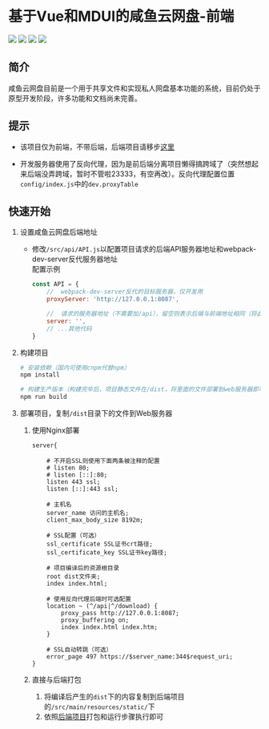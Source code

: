 # 基于Vue和MDUI的咸鱼云网盘-前端
![](https://img.shields.io/badge/Vue-2.5.2-green.svg)
![](https://img.shields.io/badge/Mdui-1.0.1-blue.svg)
![](https://img.shields.io/badge/less-3.13.0-orange.svg)
![](https://img.shields.io/badge/axios-0.21.0-blue.svg)

## 简介
咸鱼云网盘目前是一个用于共享文件和实现私人网盘基本功能的系统，目前仍处于原型开发阶段，许多功能和文档尚未完善。  

## 提示 
- 该项目仅为前端，不带后端，后端项目请移步[这里](https://gitee.com/xiaotao233/saltedfishcloud-backend)

- 开发服务器使用了反向代理，因为是前后端分离项目懒得搞跨域了（突然想起来后端没弄跨域，暂时不管啦23333，有空再改）。反向代理配置位置`config/index.js`中的`dev.proxyTable`


## 快速开始  
1. 设置咸鱼云网盘后端地址

    - 修改`/src/api/API.js`以配置项目请求的后端API服务器地址和webpack-dev-server反代服务器地址  
        配置示例
        ```JavaScript
        const API = {
            //  webpack-dev-server反代的目标服务器，仅开发用
            proxyServer: 'http://127.0.0.1:8087',

            //  请求的服务器地址（不需要加/api），留空则表示后端与前端地址相同（将此项目编译后与后端一起打包，或者使用了反向代理）
            server: '',
            // ...其他代码
        }
        ```

2. 构建项目  


    ```bash
    # 安装依赖（国内可使用cnpm代替npm）
    npm install

    # 构建生产版本（构建完毕后，项目静态文件在/dist，将里面的文件部署到web服务器即可）
    npm run build
    ```

3. 部署项目，复制`/dist`目录下的文件到Web服务器
    1. 使用Nginx部署  
    
        ```nginx
        server{

            # 不开启SSL则使用下面两条被注释的配置
            # listen 80;
            # listen [::]:80;
            listen 443 ssl;
            listen [::]:443 ssl;

            # 主机名
            server_name 访问的主机名;
            client_max_body_size 8192m;

            # SSL配置（可选）
            ssl_certificate SSL证书crt路径;
            ssl_certificate_key SSL证书key路径;

            # 项目编译后的资源根目录
            root dist文件夹;
            index index.html;

            # 使用反向代理后端时可选配置
            location ~ (^/api|^/download) {
                proxy_pass http://127.0.0.1:8087;
                proxy_buffering on;
                index index.html index.htm;
            }

            # SSL自动转跳（可选）
            error_page 497 https://$server_name:344$request_uri;
        }
        ```
    2. 直接与后端打包  
        1. 将编译后产生的`dist`下的内容复制到后端项目的`/src/main/resources/static/`下  
        2. 依照[后端项目](https://gitee.com/xiaotao233/saltedfishcloud-backend)打包和运行步骤执行即可
